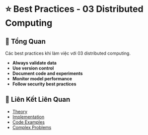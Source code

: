 # ⭐ Best Practices - 03 Distributed Computing

## 🎯 Tổng Quan

Các best practices khi làm việc với 03 distributed computing.

- **Always validate data**
- **Use version control**
- **Document code and experiments**
- **Monitor model performance**
- **Follow security best practices**

## 🔗 Liên Kết Liên Quan

- [Theory](./THEORY_03_distributed_computing.md)
- [Implementation](./IMPLEMENTATION_03_distributed_computing.md)
- [Code Examples](./CODE_EXAMPLES_03_distributed_computing.md)
- [Complex Problems](./COMPLEX_PROBLEMS.md)

